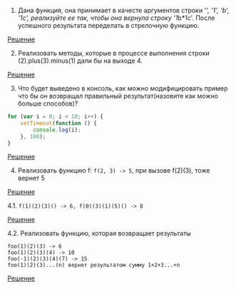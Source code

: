 1. Дана функция, она принимает в качесте аргументов строки '*', '1', 'b', '1c', реализуйте ее так, чтобы она вернула строку '1*b*1c'. После успешного результата переделать в стрелочную функцию.

<a href="https://github.com/kyusupov33/vanilla-js/blob/master/javascript/Задачи/Решения/1.md">Решение</a>

2. Реализовать методы, которые в процессе выполнения строки (2).plus(3).minus(1) дали бы на выходе 4.

<a href="https://github.com/kyusupov33/vanilla-js/blob/master/javascript/Задачи/Решения/2.md">Решение</a>

3. Что будет выведено в консоль, как можно модифицировать пример что бы он возвращал правильный результат(назовите как можно больше способов)?

```js
for (var i = 0; i < 10; i++) {
	setTimeout(function () {
		console.log(i);
	}, 100);
}
```

<a href="https://github.com/kyusupov33/vanilla-js/blob/master/javascript/Задачи/Решения/3.md">Решение</a>

4. Реализовать функцию f: ```f(2, 3) -> 5```, при вызове f(2)(3), тоже вернет 5

<a href="https://github.com/kyusupov33/vanilla-js/blob/master/javascript/Задачи/Решения/4.md">Решение</a>

4.1. ```f(1)(2)(3)() -> 6, f(0)(3)(1)(5)() -> 8```

<a href="https://github.com/kyusupov33/vanilla-js/blob/master/javascript/Задачи/Решения/4.1.md">Решение</a>

4.2. Реализовать функцию, которая возвращает результаты 

```
foo(1)(2)(3) -> 6
foo(1)(2)(3)(4) -> 10
foo(-1)(2)(3)(4)(7) -> 15
foo(1)(2)(3)...(n) вернет результатом сумму 1+2+3...+n
```

<a href="https://github.com/kyusupov33/vanilla-js/blob/master/javascript/Задачи/Решения/4.2.md">Решение</a>
